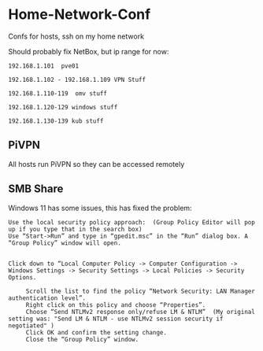 # Home-Network-Conf
Confs for hosts, ssh on my home network

Should probably fix NetBox, but ip range for now:

```
192.168.1.101  pve01

192.168.1.102 - 192.168.1.109 VPN Stuff

192.168.1.110-119  omv stuff

192.168.1.120-129 windows stuff

192.168.1.130-139 kub stuff
```

## PiVPN
All hosts run PiVPN so they can be accessed remotely

## SMB Share

Windows 11 has some issues, this has fixed the problem:  
```
Use the local security policy approach:  (Group Policy Editor will pop up if you type that in the search box)
Use “Start->Run” and type in “gpedit.msc” in the “Run” dialog box. A “Group Policy” window will open.


Click down to “Local Computer Policy -> Computer Configuration -> Windows Settings -> Security Settings -> Local Policies -> Security Options.

     Scroll the list to find the policy “Network Security: LAN Manager authentication level”.
     Right click on this policy and choose “Properties”.
     Choose “Send NTLMv2 response only/refuse LM & NTLM”  (My original setting was: "Send LM & NTLM - use NTLMv2 session security if negotiated" )
     Click OK and confirm the setting change.
     Close the “Group Policy” window.

```

